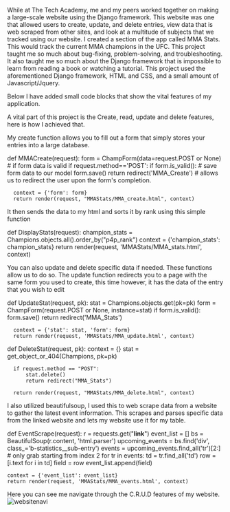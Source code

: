 While at The Tech Academy, me and my peers worked together on making a large-scale website using the Django framework. 
This website was one that allowed users to create, update, and delete entries, view data that is web scraped from other sites, 
and look at a multitude of subjects that we tracked using our website. I created a section of the app called MMA Stats. 
This would track the current MMA champions in the UFC. This project taught me so much about bug-fixing, problem-solving, 
and troubleshooting. It also taught me so much about the Django framework that is impossible to learn from reading a book or watching a 
tutorial. This project used the aforementioned Django framework, HTML and CSS, and a small amount of Javascript/Jquery. 

Below I have added small code blocks that show the vital features of my application.


A vital part of this project is the Create, read, update and delete features, here is how I achieved that.

My create function allows you to fill out a form that simply stores your entries into a large database.

  def MMACreate(request): 
      form = ChampForm(data=request.POST or None)
      # if form data is valid
      if request.method=='POST':
          if form.is_valid(): 
              # save form data to our model
              form.save()
              return redirect('MMA_Create') # allows us to redirect the user upon the form's completion.

      context = {'form': form}
      return render(request, "MMAStats/MMA_create.html", context)

It then sends the data to my html and sorts it by rank using this simple function

  def DisplayStats(request):
      champion_stats = Champions.objects.all().order_by("p4p_rank")
      context = {'champion_stats': champion_stats}
      return render(request, 'MMAStats/MMA_stats.html', context)
      
You can also update and delete specific data if needed. These functions allow us to do so. The update function 
redirects you to a page with the same form you used to create, this time however, it has the data of the entry 
that you wish to edit
  
  def UpdateStat(request, pk):
      stat = Champions.objects.get(pk=pk)
      form = ChampForm(request.POST or None, instance=stat)
      if form.is_valid():
          form.save()
          return redirect('MMA_Stats')

      context = {'stat': stat, 'form': form}
      return render(request, 'MMAStats/MMA_update.html', context)


  def DeleteStat(request, pk):
      context = {}
      stat = get_object_or_404(Champions, pk=pk)

      if request.method == "POST":
          stat.delete()
          return redirect("MMA_Stats")

      return render(request, "MMAStats/MMA_delete.html", context)

I also utilized beautifulsoup, I used this to web scrape data from a website to gather the latest event 
information. This scrapes and parses specific data from the linked website and lets my website use it for my table.

  def EventScrape(request):
    r = requests.get("**link**")
    event_list = []
    bs = BeautifulSoup(r.content, 'html.parser')
    upcoming_events = bs.find('div', class_='b-statistics__sub-entry')
    events = upcoming_events.find_all('tr')[2:] # only grab starting from index 2
    for tr in events:
        td = tr.find_all('td')
        row = [i.text for i in td]
        field = row
        event_list.append(field)

    context = {'event_list': event_list}
    return render(request, 'MMAStats/MMA_events.html', context)
    
Here you can see me navigate through the C.R.U.D features of my website.
![websitenavi](https://user-images.githubusercontent.com/95021801/154752282-79ee309d-a2c0-4da6-8bf4-5ab207f574c0.gif)

